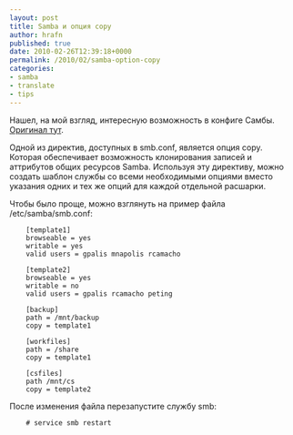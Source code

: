 ```yaml
---
layout: post
title: Samba и опция copy
author: hrafn
published: true
date: 2010-02-26T12:39:18+0000
permalink: /2010/02/samba-option-copy
categories:
- samba
- translate
- tips
---
```


Нашел, на мой взгляд, интересную возможность в конфиге Самбы. [Оригинал тут](http://kbase.redhat.com/faq/docs/DOC-4868).

Одной из директив, доступных в smb.conf, является опция copy. Которая
обеспечивает возможность клонирования записей и аттрибутов общих ресурсов
Samba. Используя эту директиву, можно создать шаблон службы со всеми
необходимыми опциями вместо указания одних и тех же опций для каждой отдельной
расшарки.

<!--more-->

Чтобы было проще, можно взглянуть на пример файла /etc/samba/smb.conf:

		[template1]
		browseable = yes
		writable = yes
		valid users = gpalis mnapolis rcamacho

		[template2]
		browseable = yes
		writable = no
		valid users = gpalis rcamacho peting

		[backup]
		path = /mnt/backup
		copy = template1

		[workfiles]
		path = /share
		copy = template1

		[csfiles]
		path /mnt/cs
		copy = template2

После изменения файла перезапустите службу smb:

		# service smb restart

